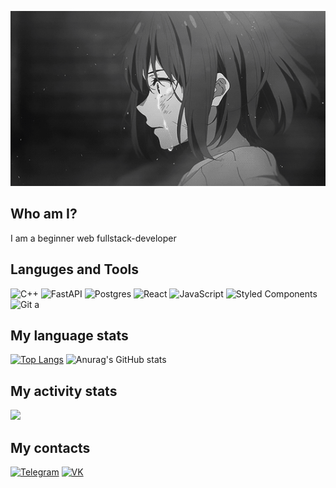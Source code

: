 [![Header](https://github.com/WhySkyBye/WhySkyBye/blob/main/gif.gif)](https://vk.com/magabreik)


## Who am I?
I am a beginner web fullstack-developer

## Languges and Tools
![C++](https://img.shields.io/badge/C++-00599C?style=flat-square&logo=C%2B%2B&logoColor=white)
![FastAPI](https://img.shields.io/badge/FastAPI-005571?style=for-the-badge&logo=fastapi)
![Postgres](https://img.shields.io/badge/postgres-%23316192.svg?style=for-the-badge&logo=postgresql&logoColor=white)
![React](https://img.shields.io/badge/react-%2320232a.svg?style=for-the-badge&logo=react&logoColor=%2361DAFB)
![JavaScript](https://img.shields.io/badge/javascript-%23323330.svg?style=for-the-badge&logo=javascript&logoColor=%23F7DF1E)
![Styled Components](https://img.shields.io/badge/styled--components-DB7093?style=for-the-badge&logo=styled-components&logoColor=white)
![Git](https://img.shields.io/badge/git-%23F05033.svg?style=for-the-badge&logo=git&logoColor=white)
a
## My language stats
[![Top Langs](https://github-readme-stats.vercel.app/api/top-langs/?username=xddprog&theme=tokyonight&count_private=true)](https://github.com/anuraghazra/github-readme-stats)
![Anurag's GitHub stats](https://github-readme-stats.vercel.app/api?username=xddprog&show_icons=true&theme=tokyonight) 

## My activity stats

<a href="https://wakatime.com"><img  style="width: 500px" src="https://wakatime.com/share/@018dfb73-3ad2-46e1-9414-b83760b50889/4f1695b0-e429-45c7-91a6-06949365e14b.png" /></a>

## My contacts
[![Telegram](https://img.shields.io/badge/-Telegram-090909?style=for-the-badge&logo=telegram)](https://t.me/magoxdd)
[![VK](https://img.shields.io/badge/-VK-090909?style=for-the-badge&logo=vk)](https://vk.com/magabreik)
